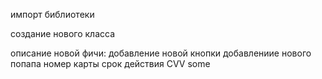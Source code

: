 импорт библиотеки

создание нового класса

описание новой фичи:
    добавление новой кнопки
    добавлениие нового попапа
        номер карты
        срок действия
        CVV
        some
